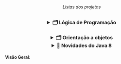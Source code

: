 <h6 align="center"> Listas dos projetos </h6>
<h3 align="center">   
<details>
<summary> 🗂️ Lógica de Programação </summary> <br>
<h5 align=left>
<a href="https://github.com/gladsonsimoes/ConteudosDeJava/tree/main/src/com/company/logica_de_programacao/variaveis_e_constantes"> 📂 </a> 01. Variaveis e constantes <br> <br>
    <a href="https://github.com/gladsonsimoes/ConteudosDeJava/tree/main/src/com/company/logica_de_programacao/operadores"> 📂 </a>  02. Operadores <br><br>
    <a href="https://github.com/gladsonsimoes/ConteudosDeJava/tree/main/src/com/company/logica_de_programacao/estrutura_de_decisao">  📂 </a>  03. Estrutura De Decisao <br><br>
    <a href="https://github.com/gladsonsimoes/ConteudosDeJava/tree/main/src/com/company/logica_de_programacao/Iteracao">  📂 </a>  04. Iteracao <br><br>
    <a href="https://github.com/gladsonsimoes/ConteudosDeJava/tree/main/src/com/company/logica_de_programacao/vetores">  📂 </a>  05. Vetores <br><br>
    <a href="https://github.com/gladsonsimoes/ConteudosDeJava/tree/main/src/com/company/logica_de_programacao/metodos">  📂 </a>  06. Metodos <br><br>
    <a href="https://github.com/gladsonsimoes/ConteudosDeJava/tree/main/src/com/company/logica_de_programacao/programacao_orientada_a_objetos"> 📂 </a>  07. programacao orientada a objetos <br><br>
    <a href="https://github.com/gladsonsimoes/ConteudosDeJava/tree/main/src/com/company/logica_de_programacao/leitura_e_escrita_de_dados_em_arquivos">  📂 </a>  08. leitura e escrita de dados em arquivos <br><br>
    <a href="https://github.com/gladsonsimoes/ConteudosDeJava/tree/main/src/com/company/logica_de_programacao/algoritmos_avancado">  📂 </a>  09. Algoritmos avançado<br><br>
</details> 
    
<h3 align="center">
<details>
<summary> 🗂️ Orientação a objetos </summary>
 <h4 align=left>
   <details>
    <summary> 📁 Parte 1 </summary> <br>    
       <h5>
        <a href="https://github.com/gladsonsimoes/ConteudosDeJava/tree/main/src/com/company/orientacao_a_objetos/orientacao_a_objetos_parte1/acessando_atributos_de_objetos/">  📂 </a> 01 - Criando atributos de objetos <br><br>
         <a href="https://github.com/gladsonsimoes/ConteudosDeJava/tree/main/src/com/company/orientacao_a_objetos/orientacao_a_objetos_parte1/composicao_objetos/"> 📂 </a> 02 - Composição Objetos <br><br>
         <a href="https://github.com/gladsonsimoes/ConteudosDeJava/tree/main/src/com/company/orientacao_a_objetos/orientacao_a_objetos_parte1/valores_padrao/"> 📂 </a> 03 - Valores Padrão <br><br>
         <a href="https://github.com/gladsonsimoes/ConteudosDeJava/tree/main/src/com/company/orientacao_a_objetos/orientacao_a_objetos_parte1/array/"> 📂 </a> 04 - array <br><br>
        </h5>
      </h4>
    
 <h4 align="left">
   <details>
     <summary>📁 Parte 2 </summary> <br>
     <h5>
     <a href="https://github.com/gladsonsimoes/ConteudosDeJava/tree/main/src/com/company/orientacao_a_objetos/orientacao_a_objetos_parte2/o_objeto_this/"> 📂 </a> 05 - o objeto This <br><br>
     <a href="https://github.com/gladsonsimoes/ConteudosDeJava/tree/main/src/com/company/orientacao_a_objetos/orientacao_a_objetos_parte2/construtores/"> 📂 </a> 06 - Teste Construtor(Construtores) <br><br>
     <a href="https://github.com/gladsonsimoes/ConteudosDeJava/tree/main/src/com/company/orientacao_a_objetos/orientacao_a_objetos_parte2/encapsulamento_e_modificadores_de_acesso_public_e_private/"> 📂 </a> 07 - Encapsulamento <br><br>
     <a href="https://github.com/gladsonsimoes/ConteudosDeJava/tree/main/src/com/company/orientacao_a_objetos/orientacao_a_objetos_parte2/modificador_de_acesso_default/"> 📂 </a> 08 - modificador_de_acesso_default <br><br>
     <a href="https://github.com/gladsonsimoes/ConteudosDeJava/tree/main/src/com/company/orientacao_a_objetos/orientacao_a_objetos_parte2/modificadores_static_e_final/"> 📂 </a> 09 - modificadores_static_e_final <br><br>
     <a href="https://github.com/gladsonsimoes/ConteudosDeJava/tree/main/src/com/company/orientacao_a_objetos/orientacao_a_objetos_parte2/desafio_objeto_this_e_construtores/"> 📂 </a> 10 - desafio_objeto_this_e_construtores <br><br>
     <a href="https://github.com/gladsonsimoes/ConteudosDeJava/tree/main/src/com/company/orientacao_a_objetos/orientacao_a_objetos_parte2/desafio_static_e_final_5_11/"> 📂 </a> 11 - desafio_static_e_final (5_11)<br><br>
     <a href="https://github.com/gladsonsimoes/ConteudosDeJava/tree/main/src/com/company/orientacao_a_objetos/orientacao_a_objetos_parte2/enumeracoes_5_12/"> 📂 </a> 12 - enumeracoes (5_12) <br><br>
     <a href="https://github.com/gladsonsimoes/ConteudosDeJava/tree/main/src/com/company/orientacao_a_objetos/orientacao_a_objetos_parte2/desafio_pacotes_e_enumeracoes_5_13/"> 📂 </a> 13 - desafio_pacotes_e_enumeracoes (5_13) <br><br>
     <a href="https://github.com/gladsonsimoes/ConteudosDeJava/tree/main/src/com/company/orientacao_a_objetos/orientacao_a_objetos_parte2/heranca_e_modificador_protected_5_14/"> 📂 </a> 14 - heranca_e_modificador_protected (5_14) <br><br>
     <a href="https://github.com/gladsonsimoes/ConteudosDeJava/tree/main/src/com/company/orientacao_a_objetos/orientacao_a_objetos_parte2/sobreposicao_5_16/"> 📂 </a> 15 - sobreposicao (5_16) <br><br>
     <a href="https://github.com/gladsonsimoes/ConteudosDeJava/tree/main/src/com/company/orientacao_a_objetos/orientacao_a_objetos_parte2/desafio_heranca_e_sobreposicao_5_17/"> 📂 </a> 16 - desafio heranca e sobreposicao (5_17) <br><br>
     <a href="https://github.com/gladsonsimoes/ConteudosDeJava/tree/main/src/com/company/orientacao_a_objetos/orientacao_a_objetos_parte2/_5_18_sobrecarga/"> 📂 </a> 17 - sobrecarga (5_18)<br><br>
     <a href="https://github.com/gladsonsimoes/ConteudosDeJava/tree/main/src/com/company/orientacao_a_objetos/orientacao_a_objetos_parte2/_5_19_exercicio_sobrecarga/"> 📂 </a> 18 - exercicio_sobrecarga (5_19)<br><br>
     <a href="https://github.com/gladsonsimoes/ConteudosDeJava/tree/main/src/com/company/orientacao_a_objetos/orientacao_a_objetos_parte2/_5_20_polimorfismo/"> 📂 </a> 19 - polimorfismo - cast de objeto (5_20)<br><br>
     <a href="https://github.com/gladsonsimoes/ConteudosDeJava/tree/main/src/com/company/orientacao_a_objetos/orientacao_a_objetos_parte2/_5_21_classes_abstratas/"> 📂 </a> 20 - Classes Abstratas (5_21)<br><br>
     <a href="https://github.com/gladsonsimoes/ConteudosDeJava/tree/main/src/com/company/orientacao_a_objetos/orientacao_a_objetos_parte2/_5_21_classes_abstratas/"> 📂 </a> 21 - desafio_polimorfismo_e_classes_abstrata (5_22)<br><br>
     <a href="https://github.com/gladsonsimoes/ConteudosDeJava/tree/main/src/com/company/orientacao_a_objetos/orientacao_a_objetos_parte2/_5_23_interfaces/"> 📂 </a> 22 - interfaces (5_23)<br><br>
     <a href="https://github.com/gladsonsimoes/ConteudosDeJava/tree/main/src/com/company/orientacao_a_objetos/orientacao_a_objetos_parte2/_5_24_exercicio_interface_e_polimorfismo/desafio/"> 📂 </a> 23 - exercicio_interface_e_polimorfismo (5_24) <br><br> 
   </h5>
  </h4>
    
<h4 align="left">
 <details>
  <summary> 📁 Tópicos avançados </summary> <br>
    <a href="https://github.com/gladsonsimoes/ConteudosDeJava/tree/main/src/com/company/orientacao_a_objetos/topicos_avancados/_6_2_classe_java_lang_math/"> 📂 </a> 24 - classe java lang math (6_2) <br><br> 
    <a href="https://github.com/gladsonsimoes/ConteudosDeJava/tree/main/src/com/company/orientacao_a_objetos/topicos_avancados/_6_3_desafio_java_lang_math/"> 📂 </a> 25 - Desafio classe java lang math (6_3)<br><br> 
    <a href="https://github.com/gladsonsimoes/ConteudosDeJava/tree/main/src/com/company/orientacao_a_objetos/topicos_avancados/_6_4_tratando_e_lancando_excecoes/"> 📂 </a> 26 - tratando e lancando_excecoes (6_4)<br><br> 
    <a href="https://github.com/gladsonsimoes/ConteudosDeJava/tree/main/src/com/company/orientacao_a_objetos/topicos_avancados/_6_5_desafio_excecoes/"> 📂 </a> 27 - desafio excecoes (6_5)<br><br> 
    <a href="https://github.com/gladsonsimoes/ConteudosDeJava/tree/main/src/com/company/orientacao_a_objetos/topicos_avancados/_6_6_Classes_StringBuffer_e_StringBuilder/"> 📂 </a> 28 - Classes StringBuffer e StringBuilder (6_6)<br><br> 
    <a href="https://github.com/gladsonsimoes/ConteudosDeJava/tree/main/src/com/company/orientacao_a_objetos/topicos_avancados/_6_7_trabalhando_com_datas/"> 📂 </a> 29 - trabalhando com datas (6_7)<br><br> 
    <a href="https://github.com/gladsonsimoes/ConteudosDeJava/tree/main/src/com/company/orientacao_a_objetos/topicos_avancados/_6_8_desafio_datas/"> 📂 </a> 30 - desafio datas (6_8)<br><br> 
    <a href="https://github.com/gladsonsimoes/ConteudosDeJava/tree/main/src/com/company/orientacao_a_objetos/topicos_avancados/_6_9_trabalhando_com_numeros/"> 📂 </a> 31 - trabalhando com numeros (6_9)<br><br> 
    <a href="https://github.com/gladsonsimoes/ConteudosDeJava/tree/main/src/com/company/orientacao_a_objetos/topicos_avancados/_6_10_desafio_numeros/"> 📂 </a> 32 - desafio numeros (6_10)<br><br> 
    <a href="https://github.com/gladsonsimoes/ConteudosDeJava/tree/main/src/com/company/orientacao_a_objetos/topicos_avancados/_6_11_collections_framework/"> 📂 </a> 33 - collections framework (6_11)<br><br> 
    <a href="https://github.com/gladsonsimoes/ConteudosDeJava/tree/main/src/com/company/orientacao_a_objetos/topicos_avancados/_6_12_metodos_equals_e_hashCode/"> 📂 </a> 34 - metodos equals e hashCode (6_12)<br><br> 
    <a href="https://github.com/gladsonsimoes/ConteudosDeJava/tree/main/src/com/company/orientacao_a_objetos/topicos_avancados/_6_13_desafio_collections/"> 📂 </a> 35 - desafio collections (6_13)<br><br> 
    <a href="https://github.com/gladsonsimoes/ConteudosDeJava/tree/main/src/com/company/orientacao_a_objetos/topicos_avancados/_6_18_ordenando_objetos/"> 📂 </a> 36 - ordenando objetos (6_18)<br><br> 
  </h4>
       
<h4 align="left">
<details>
  <summary> 📁 Mais detalhes e frameworks </summary> <br>
    <a href="https://github.com/gladsonsimoes/ConteudosDeJava/tree/main/src/com/company/orientacao_a_objetos/mais_detalhes_e_framework/_7_1_metodos_da_classe_string/"> 📂 </a> 37 - metodos_da_classe_string (7_1)<br><br>
    <a href="https://github.com/gladsonsimoes/ConteudosDeJava/tree/main/src/com/company/orientacao_a_objetos/mais_detalhes_e_framework/_7_3_joptionpane/"> 📂 </a> 38 - joptionpane (7_2) <br><br>
    <a href="https://github.com/gladsonsimoes/ConteudosDeJava/tree/main/src/com/company/orientacao_a_objetos/mais_detalhes_e_framework/_7_11_introducao_a_generics"> 📁 </a> 39 - introducao_a_generics (7_11) <br><br>
    </details>
<h4 align="left">
<details>
  <summary> 📁 Serializacao </summary> <br> 
    <a href="https://github.com/gladsonsimoes/ConteudosDeJava/tree/main/src/com/company/orientacao_a_objetos/serializacao_de_objetos/_9_1_salvando_e_lendo_objetos_em_arquivo"> 📂 </a> 40 - salvando e lendo objetos em arquivo (9_1) <br><br>
    <a href="https://github.com/gladsonsimoes/ConteudosDeJava/tree/main/src/com/company/orientacao_a_objetos/serializacao_de_objetos/_9_2_enviando_objetos_na_rede"> 📂 </a> 41 - enviando objetos na rede (9_2) <br><br>
    </details>
<h4 align="left">
 <details>
   <summary> 📁 Novidades do java 7 </summary><br>    
    <a href="https://github.com/gladsonsimoes/ConteudosDeJava/tree/main/src/com/company/orientacao_a_objetos/novidades_do_java_7/_10_1_separador_de_digitos_em_literais_numericos"> 📂 </a> 42 - separador de digitos em literais numericos (10_1) <br><br>
    <a href="https://github.com/gladsonsimoes/ConteudosDeJava/tree/main/src/com/company/orientacao_a_objetos/novidades_do_java_7/_10_2_switch_case_com_string"> 📂 </a> 43 - Switch case com String (10_2)<br><br>
    <a href="https://github.com/gladsonsimoes/ConteudosDeJava/tree/main/src/com/company/orientacao_a_objetos/novidades_do_java_7/_10_3_diamond"> 📂 </a> 44 - Diamond (10_3) <br><br>
    <a href="https://github.com/gladsonsimoes/ConteudosDeJava/tree/main/src/com/company/orientacao_a_objetos/novidades_do_java_7/_10_4_try_with_resources_e_multi_catch"> 📂 </a> 45 - try with resources e multi catch (10_4) <br><br>
  </details>
</details>
        <details>
        <summary> 📁 Novidades do Java 8 </summary> <br>   
            <h4 align="left">
        <a href="https://github.com/gladsonsimoes/ConteudosDeJava/tree/main/src/com/company/orientacao_a_objetos/novidades_do_java_8/_11_1_introducao_ao_lambda"> 📂 </a> 47 - introducao_ao_lambda (11_1) <br><br>
        <a href="https://github.com/gladsonsimoes/ConteudosDeJava/tree/main/src/com/company/orientacao_a_objetos/novidades_do_java_8/_11_2_referencia_a_metodos"> 📂 </a> 48 - referencia_a_metodos (11_2)<br><br>
        <a href=""> 📂 </a> 49 - Interfaces Funcionais (11-3)<br><br>
        <a href=""> 📂 </a> 50 - Introdução ao Stream (11-4)<br><br>
        <a href=""> 📂 </a> 51 - Api de Data (11-8)<br><br>
      </h4>
</details>

<h4> Visão Geral: </h4>
